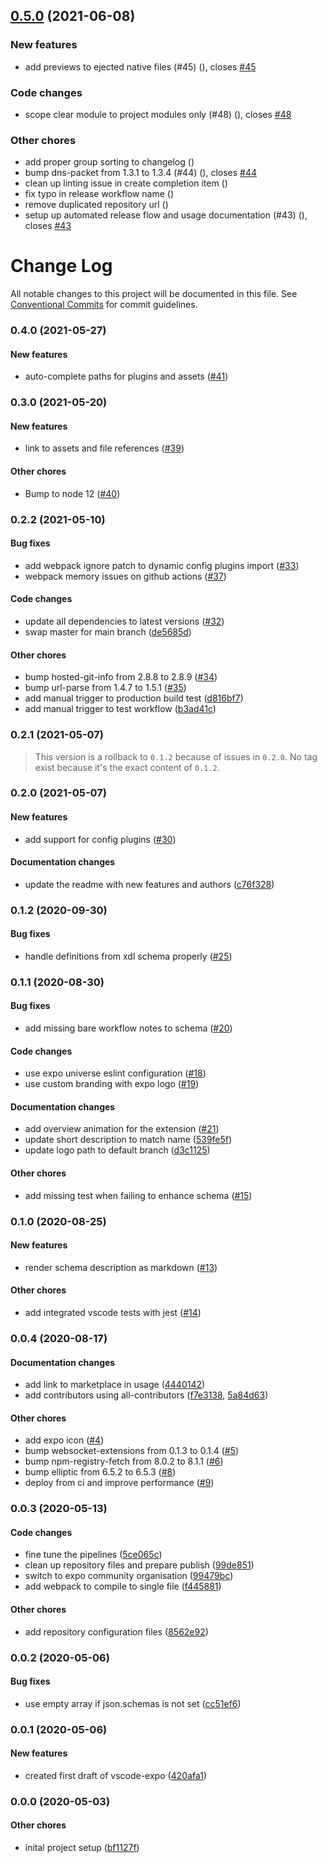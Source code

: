 ## [0.5.0](https://github.com/expo/vscode-expo/compare/0.4.0...0.5.0) (2021-06-08)


### New features

* add previews to ejected native files (#45) ([](https://github.com/expo/vscode-expo/commit/5228f00ca0107c87c6888b15f8c4feaa5099cb13)), closes [#45](https://github.com/expo/vscode-expo/issues/45)


### Code changes

* scope clear module to project modules only (#48) ([](https://github.com/expo/vscode-expo/commit/d49214cc67d0113a02fc96e98249f9dca972cfd4)), closes [#48](https://github.com/expo/vscode-expo/issues/48)


### Other chores

* add proper group sorting to changelog ([](https://github.com/expo/vscode-expo/commit/02e9634c10c1f51f84b03f2917bb11a0d9bc8c8f))
* bump dns-packet from 1.3.1 to 1.3.4 (#44) ([](https://github.com/expo/vscode-expo/commit/c036581fc67b1f4158bdd91bb2c3e45322c7ef12)), closes [#44](https://github.com/expo/vscode-expo/issues/44)
* clean up linting issue in create completion item ([](https://github.com/expo/vscode-expo/commit/63d2f5dfdc46fbd76d07cb24c9c5880ab103d783))
* fix typo in release workflow name ([](https://github.com/expo/vscode-expo/commit/8fa7e502c2039b40f9414901131e1eb4e6bb1808))
* remove duplicated repository url ([](https://github.com/expo/vscode-expo/commit/a2a6f0a4c692bd5217e0e82e2f103d8a499e0777))
* setup up automated release flow and usage documentation (#43) ([](https://github.com/expo/vscode-expo/commit/8e2ae190a23deda22e3e88eaed6edb889bbd7717)), closes [#43](https://github.com/expo/vscode-expo/issues/43)

# Change Log

All notable changes to this project will be documented in this file.
See [Conventional Commits](https://conventionalcommits.org) for commit guidelines.

### 0.4.0 (2021-05-27)

#### New features

* auto-complete paths for plugins and assets ([#41](https://github.com/expo/vscode-expo/pull/41))

### 0.3.0 (2021-05-20)

#### New features

* link to assets and file references ([#39](https://github.com/expo/vscode-expo/pull/39))

#### Other chores

* Bump to node 12 ([#40](https://github.com/expo/vscode-expo/pull/40))

### 0.2.2 (2021-05-10)

#### Bug fixes

* add webpack ignore patch to dynamic config plugins import ([#33](https://github.com/expo/vscode-expo/pull/33))
* webpack memory issues on github actions ([#37](https://github.com/expo/vscode-expo/pull/37))

#### Code changes

* update all dependencies to latest versions ([#32](https://github.com/expo/vscode-expo/pull/32))
* swap master for main branch ([de5685d](https://github.com/expo/vscode-expo/commit/de5685d2dcd3ff8048a3e6922d6d23b54ad24ce5))

#### Other chores

* bump hosted-git-info from 2.8.8 to 2.8.9 ([#34](https://github.com/expo/vscode-expo/pull/34))
* bump url-parse from 1.4.7 to 1.5.1 ([#35](https://github.com/expo/vscode-expo/pull/35))
* add manual trigger to production build test ([d816bf7](https://github.com/expo/vscode-expo/commit/d816bf7e175d79fea4996f3010714436f49dfb56))
* add manual trigger to test workflow ([b3ad41c](https://github.com/expo/vscode-expo/commit/b3ad41cbe574fe29123ebc4d1e7b0d7e47851380))

### 0.2.1 (2021-05-07)

> This version is a rollback to `0.1.2` because of issues in `0.2.0`. No tag exist because it's the exact content of `0.1.2`.

### 0.2.0 (2021-05-07)

#### New features

* add support for config plugins ([#30](https://github.com/expo/vscode-expo/pull/25))

#### Documentation changes

* update the readme with new features and authors ([c76f328](https://github.com/expo/vscode-expo/commit/c76f3289dcf3980e355286db11fea998b9642061))

### 0.1.2 (2020-09-30)

#### Bug fixes

* handle definitions from xdl schema properly ([#25](https://github.com/expo/vscode-expo/pull/25))

### 0.1.1 (2020-08-30)

#### Bug fixes

* add missing bare workflow notes to schema ([#20](https://github.com/expo-community/vscode-expo/pull/20))

#### Code changes

* use expo universe eslint configuration ([#18](https://github.com/expo-community/vscode-expo/pull/18))
* use custom branding with expo logo ([#19](https://github.com/expo-community/vscode-expo/pull/19))

#### Documentation changes

* add overview animation for the extension ([#21](https://github.com/expo-community/vscode-expo/pull/21))
* update short description to match name ([539fe5f](https://github.com/expo-community/vscode-expo/commit/539fe5ff64b39c0cfb5b4e26761ae7a44210a092))
* update logo path to default branch ([d3c1125](https://github.com/expo-community/vscode-expo/commit/d3c11257f48dbfea472acba6f4b6554dc466dd0a))

#### Other chores

* add missing test when failing to enhance schema ([#15](https://github.com/expo-community/vscode-expo/pull/13))


### 0.1.0 (2020-08-25)

#### New features

* render schema description as markdown ([#13](https://github.com/expo-community/vscode-expo/pull/13))

#### Other chores

* add integrated vscode tests with jest ([#14](https://github.com/expo-community/vscode-expo/pull/14))


### 0.0.4 (2020-08-17)

#### Documentation changes

* add link to marketplace in usage ([4440142](https://github.com/expo-community/vscode-expo/commit/44401424ada710f4c8a2fdd56eced62965e16213))
* add contributors using all-contributors ([f7e3138](https://github.com/expo-community/vscode-expo/commit/f7e3138fdb61d350126c3412a048a178aa492b69), [5a84d63](https://github.com/expo-community/vscode-expo/commit/5a84d637f85d1a77897d1988b12bb4e55ff1ae63))

#### Other chores

* add expo icon ([#4](https://github.com/expo-community/vscode-expo/pull/4))
* bump websocket-extensions from 0.1.3 to 0.1.4 ([#5](https://github.com/expo-community/vscode-expo/pull/5))
* bump npm-registry-fetch from 8.0.2 to 8.1.1 ([#6](https://github.com/expo-community/vscode-expo/pull/6))
* bump elliptic from 6.5.2 to 6.5.3 ([#8](https://github.com/expo-community/vscode-expo/pull/8))
* deploy from ci and improve performance ([#9](https://github.com/expo-community/vscode-expo/pull/9))


### 0.0.3 (2020-05-13)

#### Code changes

* fine tune the pipelines ([5ce065c](https://github.com/expo-community/vscode-expo/commit/5ce065cc3610d037baf056e331854a0e3158942b))
* clean up repository files and prepare publish ([99de851](https://github.com/expo-community/vscode-expo/commit/99de851ab530a27fb7ae66f355c11b568456cdd4))
* switch to expo community organisation ([99479bc](https://github.com/expo-community/vscode-expo/commit/99479bc995b4054b6d28394b4f28ee206792d4b1))
* add webpack to compile to single file ([f445881](https://github.com/expo-community/vscode-expo/commit/f44588187d22354ea60443e38eae7ed216000736))

#### Other chores

* add repository configuration files ([8562e92](https://github.com/expo-community/vscode-expo/commit/8562e924f2ba5c8823a2940be9cb0ea88dff118c))


### 0.0.2 (2020-05-06)

#### Bug fixes

* use empty array if json.schemas is not set ([cc51ef6](https://github.com/expo-community/vscode-expo/commit/cc51ef6a3a06c5dae6b01c5809aad5719239e248))


### 0.0.1 (2020-05-06)

#### New features

* created first draft of vscode-expo ([420afa1](https://github.com/expo-community/vscode-expo/commit/420afa1b090b3a5fefa2a587f399a7db26473bbd))


### 0.0.0 (2020-05-03)

#### Other chores

* inital project setup ([bf1127f](https://github.com/expo-community/vscode-expo/commit/bf1127fee592d8b6e93b708c54b3f986593b45f1))

